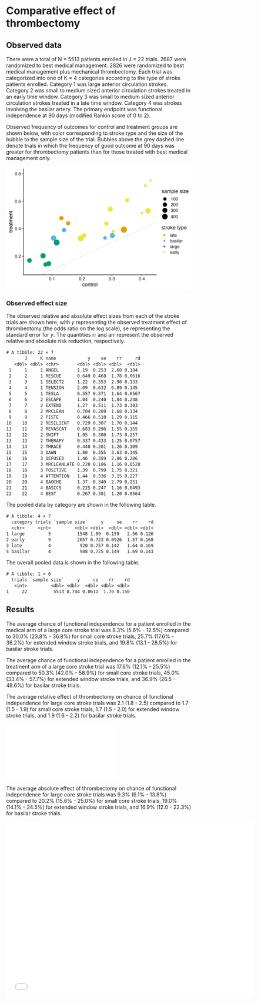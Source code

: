 # Comparative effect of thrombectomy


## Observed data

There were a total of N = 5513 patients enrolled in J = 22 trials. 2687
were randomized to best medical management. 2826 were randomized to best
medical management plus mechanical thrombectomy. Each trial was
categorized into one of K = 4 categories according to the type of stroke
patients enrolled. Category 1 was large anterior circulation strokes.
Category 2 was small to medium sized anterior circulation strokes
treated in an early time window. Category 3 was small to medium sized
anterior circulation strokes treated in a late time window. Category 4
was strokes involving the basilar artery. The primary endpoint was
functional independence at 90 days (modified Rankin score of 0 to 2).

Observed frequency of outcomes for control and treatment groups are
shown below, with color corresponding to stroke type and the size of the
bubble to the sample size of the trial. Bubbles above the grey dashed
line denote trials in which the frequency of good outcome at 90 days was
greater for thrombectomy patients than for those treated with best
medical management only.

![](images/scatter_plot-03.png)

### Observed effect size

The observed relative and absolute effect sizes from each of the stroke
trials are shown here, with $y$ representing the observed treatment
effect of thrombectomy (the odds ratio on the log scale), $\text{se}$
representing the standard error for $y$. The quantities $\text{rr}$ and
$\text{arr}$ represent the observed relative and absolute risk
reduction, respectively.

    # A tibble: 22 × 7
           J     K name            y    se    rr     rd
       <dbl> <dbl> <chr>       <dbl> <dbl> <dbl>  <dbl>
     1     1     1 ANGEL       1.19  0.253  2.60 0.184 
     2     2     1 RESCUE      0.649 0.468  1.78 0.0616
     3     3     1 SELECT2     1.22  0.353  2.90 0.133 
     4     4     1 TENSION     2.09  0.632  6.89 0.145 
     5     5     1 TESLA       0.557 0.371  1.64 0.0567
     6     6     2 ESCAPE      1.04  0.240  1.84 0.248 
     7     7     2 EXTEND      1.27  0.511  1.73 0.303 
     8     8     2 MRCLEAN     0.704 0.208  1.68 0.134 
     9     9     2 PISTE       0.466 0.510  1.29 0.115 
    10    10     2 RESILIENT   0.729 0.307  1.70 0.144 
    11    11     2 REVASCAT    0.683 0.296  1.55 0.155 
    12    12     2 SWIFT       1.05  0.300  1.73 0.257 
    13    13     2 THERAPY     0.337 0.433  1.25 0.0757
    14    14     2 THRACE      0.440 0.201  1.26 0.109 
    15    15     3 DAWN        1.80  0.355  3.63 0.345 
    16    16     3 DEFUSE3     1.46  0.359  2.86 0.286 
    17    17     3 MRCLEANLATE 0.228 0.186  1.16 0.0528
    18    18     3 POSITIVE    1.39  0.799  1.75 0.321 
    19    19     4 ATTENTION   1.44  0.336  3.15 0.227 
    20    20     4 BAOCHE      1.37  0.340  2.79 0.251 
    21    21     4 BASICS      0.225 0.247  1.16 0.0493
    22    22     4 BEST        0.267 0.381  1.20 0.0564

The pooled data by category are shown in the following table.

    # A tibble: 4 × 7
      category trials `sample size`     y     se    rr    rd
      <chr>     <int>         <dbl> <dbl>  <dbl> <dbl> <dbl>
    1 large         5          1548 1.09  0.159   2.56 0.126
    2 early         9          2057 0.723 0.0926  1.57 0.168
    3 late          4           920 0.757 0.142   1.64 0.169
    4 basilar       4           988 0.725 0.149   1.69 0.143

The overall pooled data is shown in the following table.

    # A tibble: 1 × 6
      trials `sample size`     y     se    rr    rd
       <int>         <dbl> <dbl>  <dbl> <dbl> <dbl>
    1     22          5513 0.744 0.0611  1.70 0.150

## Results

The average chance of functional independence for a patient enrolled in
the medical arm of a large core stroke trial was 8.3% (5.6% - 12.5%)
compared to 30.0% (23.8% - 36.8%) for small core stroke trials, 25.7%
(17.6% - 36.2%) for extended window stroke trials, and 19.8% (13.1 -
28.5%) for basilar stroke trials.

The average chance of functional independence for a patient enrolled in
the treatment arm of a large core stroke trial was 17.6% (12.1% - 25.5%)
compared to 50.3% (42.0% - 58.9%) for small core stroke trials, 45.0%
(33.4% - 57.7%) for extended window stroke trials, and 36.9% (26.5 -
48.6%) for basilar stroke trials.

The average relative effect of thrombectomy on chance of functional
independence for large core stroke trials was 2.1 (1.8 - 2.5) compared
to 1.7 (1.5 - 1.9) for small core stroke trials, 1.7 (1.5 - 2.0) for
extended window stroke trials, and 1.9 (1.6 - 2.2) for basilar stroke
trials.

![](images/risk_ratio.pdf)

The average absolute effect of thrombectomy on chance of functional
independence for large core stroke trials was 9.3% (6.1% - 13.8%)
compared to 20.2% (15.6% - 25.0%) for small core stroke trials, 19.0%
(14.1% - 24.5%) for extended window stroke trials, and 16.9% (12.0 -
22.3%) for basilar stroke trials.

<embed src="images/risk_difference.pdf" style="width:7in;height:5in" />
